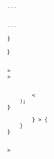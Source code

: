 ```yaml
---


---
```





    }
}
```

>
>


        <
    );
}
```



            } > {
        }
    }
```

>
